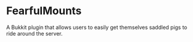 FearfulMounts
=============

A Bukkit plugin that allows users to easily get themselves saddled pigs to ride around the server.